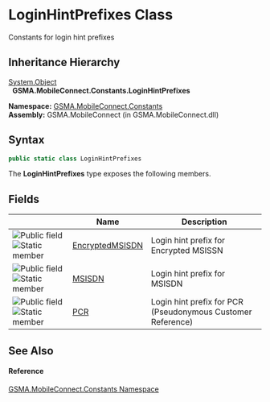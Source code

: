 LoginHintPrefixes Class
=======================
Constants for login hint prefixes


Inheritance Hierarchy
---------------------
[System.Object][1]  
  **GSMA.MobileConnect.Constants.LoginHintPrefixes**  

**Namespace:** [GSMA.MobileConnect.Constants][2]  
**Assembly:** GSMA.MobileConnect (in GSMA.MobileConnect.dll)

Syntax
------

```csharp
public static class LoginHintPrefixes
```

The **LoginHintPrefixes** type exposes the following members.


Fields
------

                                | Name                 | Description                                                 
------------------------------- | -------------------- | ----------------------------------------------------------- 
![Public field]![Static member] | [EncryptedMSISDN][3] | Login hint prefix for Encrypted MSISSN                      
![Public field]![Static member] | [MSISDN][4]          | Login hint prefix for MSISDN                                
![Public field]![Static member] | [PCR][5]             | Login hint prefix for PCR (Pseudonymous Customer Reference) 


See Also
--------

#### Reference
[GSMA.MobileConnect.Constants Namespace][2]  

[1]: http://msdn.microsoft.com/en-us/library/e5kfa45b
[2]: ../README.md
[3]: EncryptedMSISDN.md
[4]: MSISDN.md
[5]: PCR.md
[6]: ../../_icons/Help.png
[Public field]: ../../_icons/pubfield.gif "Public field"
[Static member]: ../../_icons/static.gif "Static member"